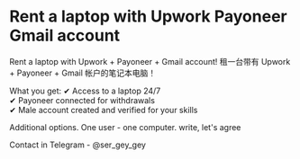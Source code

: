 # Rent a laptop with Upwork Payoneer Gmail account

Rent a laptop with Upwork + Payoneer + Gmail account!
租一台带有 Upwork + Payoneer + Gmail 帐户的笔记本电脑！

What you get:  ✔ Access to a laptop 24/7  
✔ Payoneer connected for withdrawals  
✔ Male account created and verified for your skills  

Additional options. One user - one computer. write, let's agree

Contact in Telegram - @ser_gey_gey
